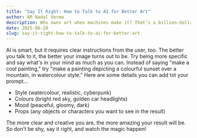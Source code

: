 ```yaml
---
title: "Say It Right: How to Talk to AI for Better Art"
author: AR Nadal Verma
description: Who owns art when machines make it? That’s a billion-dollar question. Let's answer.
date: 2025-06-28
slug: say-it-right-how-to-talk-to-ai-for-better-art
---
```


AI is smart, but it requires clear instructions from the user, too. The better you talk to it, the better your image turns out to be. Try being more specific and say what's in your mind as much as you can. Instead of saying "make a cool painting," try "make a painting depicting a colourful sunset over a mountain, in watercolour style." Here are some details you can add tot your prompt…

- Style (watercolour, realistic, cyberpunk)
- Colours (bright red sky, golden car headlights)
- Mood (peaceful, gloomy, dark)
- Props (any objects or characters you want to see in the result)

The more clear and creative you are, the more amazing your result will be. So don’t be shy, say it right, and watch the magic happen!